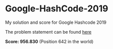# Google-HashCode-2019
My solution and score for Google Hashcode 2019 

The problem statement can be found <a target="_blank" href="https://storage.googleapis.com/coding-competitions.appspot.com/HC/2019/hashcode2019_qualification_task.pdf">here</a>

<b>Score: 956.830</b> (Position 642 in the world)
